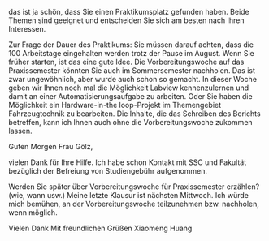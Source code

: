 das ist ja schön, dass Sie einen Praktikumsplatz gefunden haben. Beide Themen sind geeignet und entscheiden Sie sich am besten nach Ihren Interessen.

Zur Frage der Dauer des Praktikums: Sie müssen darauf achten, dass die 100 Arbeitstage eingehalten werden trotz der Pause im August. Wenn Sie früher starten, ist das eine gute Idee. Die Vorbereitungswoche auf das Praxissemester könnten Sie auch im Sommersemester nachholen. Das ist zwar ungewöhnlich, aber wurde auch schon so gemacht. In dieser Woche geben wir Ihnen noch mal die Möglichkeit Labview kennenzulernen und damit an einer Automatisierungsaufgabe zu arbeiten. Oder Sie haben die Möglichkeit ein Hardware-in-the loop-Projekt im Themengebiet Fahrzeugtechnik zu bearbeiten. Die Inhalte, die das Schreiben des Berichts betreffen, kann ich Ihnen auch ohne die Vorbereitungswoche zukommen lassen.


Guten Morgen Frau Gölz,

vielen Dank für Ihre Hilfe. Ich habe schon Kontakt mit SSC und Fakultät bezüglich der Befreiung von Studiengebühr aufgenommen. 

Werden Sie später über Vorbereitungswoche für Praxissemester erzählen? 
(wie, wann usw.) 
Meine letzte Klausur ist nächsten Mittwoch. Ich würde mich bemühen, an der Vorbereitungswoche teilzunehmen bzw. nachholen, wenn möglich. 

Vielen Dank 
Mit freundlichen Grüßen
Xiaomeng Huang